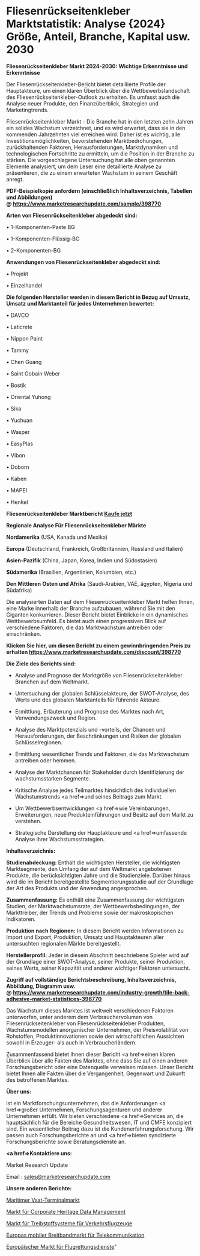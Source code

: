 # Fliesenrückseitenkleber Marktstatistik: Analyse {2024} Größe, Anteil, Branche, Kapital usw. 2030

<strong>Fliesenrückseitenkleber Markt 2024-2030: Wichtige Erkenntnisse und Erkenntnisse</strong>

Der Fliesenrückseitenkleber-Bericht bietet detaillierte Profile der Hauptakteure, um einen klaren Überblick über die Wettbewerbslandschaft des Fliesenrückseitenkleber-Outlook zu erhalten. Es umfasst auch die Analyse neuer Produkte, den Finanzüberblick, Strategien und Marketingtrends.

Fliesenrückseitenkleber Markt - Die Branche hat in den letzten zehn Jahren ein solides Wachstum verzeichnet, und es wird erwartet, dass sie in den kommenden Jahrzehnten viel erreichen wird. Daher ist es wichtig, alle Investitionsmöglichkeiten, bevorstehenden Marktbedrohungen, zurückhaltenden Faktoren, Herausforderungen, Marktdynamiken und technologischen Fortschritte zu ermitteln, um die Position in der Branche zu stärken. Die vorgeschlagene Untersuchung hat alle oben genannten Elemente analysiert, um dem Leser eine detaillierte Analyse zu präsentieren, die zu einem erwarteten Wachstum in seinem Geschäft anregt.

<strong><b>PDF-Beispielkopie anfordern (einschließlich Inhaltsverzeichnis, Tabellen und Abbildungen) @ </b></strong><strong><a href=https://www.marketresearchupdate.com/sample/398770><strong>https://www.marketresearchupdate.com/sample/398770</u></a></strong></strong>

<strong>Arten von Fliesenrückseitenkleber abgedeckt sind:</strong>

• 1-Komponenten-Paste BG

• 1-Komponenten-Flüssig-BG

• 2-Komponenten-BG

<strong>Anwendungen von Fliesenrückseitenkleber abgedeckt sind:</strong>

• Projekt

• Einzelhandel

<strong>Die folgenden Hersteller werden in diesem Bericht in Bezug auf Umsatz, Umsatz und Marktanteil für jedes Unternehmen bewertet:</strong>

• DAVCO

• Laticrete

• Nippon Paint

• Tammy

• Chen Guang

• Saint Gobain Weber

• Bostik

• Oriental Yuhong

• Sika

• Yuchuan

• Wasper

• EasyPlas

• Vibon

• Doborn

• Kaben

• MAPEI

• Henkel

<strong>Fliesenrückseitenkleber Marktbericht <a href=https://www.marketresearchupdate.com/buynow/398770>Kaufe jetzt</a></strong>

<strong>Regionale Analyse Für Fliesenrückseitenkleber Märkte</strong>

<strong>Nordamerika</strong> (USA, Kanada und Mexiko)

<strong>Europa</strong> (Deutschland, Frankreich, Großbritannien, Russland und Italien)

<strong>Asien-Pazifik</strong> (China, Japan, Korea, Indien und Südostasien)

<strong>Südamerika</strong> (Brasilien, Argentinien, Kolumbien, etc.)

<strong>Den Mittleren</strong> <strong>Osten und Afrika</strong> (Saudi-Arabien, VAE, ägypten, Nigeria und Südafrika)

Die analysierten Daten auf dem Fliesenrückseitenkleber Markt helfen Ihnen, eine Marke innerhalb der Branche aufzubauen, während Sie mit den Giganten konkurrieren. Dieser Bericht bietet Einblicke in ein dynamisches Wettbewerbsumfeld. Es bietet auch einen progressiven Blick auf verschiedene Faktoren, die das Marktwachstum antreiben oder einschränken.

<strong>Klicken Sie hier, um diesen Bericht zu einem gewinnbringenden Preis zu erhalten
</strong><strong><a href=https://www.marketresearchupdate.com/discount/398770>https://www.marketresearchupdate.com/discount/398770</b></u></strong></a>

<strong>Die Ziele des Berichts sind:</strong>

- Analyse und Prognose der Marktgröße von Fliesenrückseitenkleber Branchen auf dem Weltmarkt.

- Untersuchung der globalen Schlüsselakteure, der SWOT-Analyse, des Werts und des globalen Marktanteils für führende Akteure.

- Ermittlung, Erläuterung und Prognose des Marktes nach Art, Verwendungszweck und Region.

- Analyse des Marktpotenzials und -vorteils, der Chancen und Herausforderungen, der Beschränkungen und Risiken der globalen Schlüsselregionen.

- Ermittlung wesentlicher Trends und Faktoren, die das Marktwachstum antreiben oder hemmen.

- Analyse der Marktchancen für Stakeholder durch Identifizierung der wachstumsstarken Segmente.

- Kritische Analyse jedes Teilmarktes hinsichtlich des individuellen Wachstumstrends <a href=>und</a> seines Beitrags zum Markt.

- Um Wettbewerbsentwicklungen <a href=>wie</a> Vereinbarungen, Erweiterungen, neue Produkteinführungen und Besitz auf dem Markt zu verstehen.

- Strategische Darstellung der Hauptakteure und <a href=>umfas</a>sende Analyse ihrer Wachstumsstrategien.

<strong>Inhaltsverzeichnis:</strong>

<strong>Studienabdeckung:</strong> Enthält die wichtigsten Hersteller, die wichtigsten Marktsegmente, den Umfang der auf dem Weltmarkt angebotenen Produkte, die berücksichtigten Jahre und die Studienziele. Darüber hinaus wird die im Bericht bereitgestellte Segmentierungsstudie auf der Grundlage der Art des Produkts und der Anwendung angesprochen.

<strong>Zusammenfassung:</strong> Es enthält eine Zusammenfassung der wichtigsten Studien, der Marktwachstumsrate, der Wettbewerbsbedingungen, der Markttreiber, der Trends und Probleme sowie der makroskopischen Indikatoren.

<strong>Produktion nach Regionen:</strong> In diesem Bericht werden Informationen zu Import und Export, Produktion, Umsatz und Hauptakteuren aller untersuchten regionalen Märkte bereitgestellt.

<strong>Herstellerprofil:</strong> Jeder in diesem Abschnitt beschriebene Spieler wird auf der Grundlage einer SWOT-Analyse, seiner Produkte, seiner Produktion, seines Werts, seiner Kapazität und anderer wichtiger Faktoren untersucht.

<strong><b>Zugriff auf vollständige Berichtsbeschreibung, Inhaltsverzeichnis, Abbildung, Diagramm usw. @ </b></strong><strong><a href=https://www.marketresearchupdate.com/industry-growth/tile-back-adhesive-market-statistices-398770>https://www.marketresearchupdate.com/industry-growth/tile-back-adhesive-market-statistices-398770</a></strong>

Das Wachstum dieses Marktes ist weltweit verschiedenen Faktoren unterworfen, unter anderem dem Verbrauchervolumen von Fliesenrückseitenkleber von Fliesenrückseitenkleber Produkten, Wachstumsmodellen anorganischer Unternehmen, der Preisvolatilität von Rohstoffen, Produktinnovationen sowie den wirtschaftlichen Aussichten sowohl in Erzeuger- als auch in Verbraucherländern.

Zusammenfassend bietet Ihnen dieser Bericht <a href=>einen</a> klaren Überblick über alle Fakten des Marktes, ohne dass Sie auf einen anderen Forschungsbericht oder eine Datenquelle verweisen müssen. Unser Bericht bietet Ihnen alle Fakten über die Vergangenheit, Gegenwart und Zukunft des betroffenen Marktes.

<strong>Über uns:</strong>

 ist ein Marktforschungsunternehmen, das die Anforderungen <a href=>großer</a> Unternehmen, Forschungsagenturen und anderer Unternehmen erfüllt. Wir bieten verschiedene <a href=>Services</a> an, die hauptsächlich für die Bereiche Gesundheitswesen, IT und CMFE konzipiert sind. Ein wesentlicher Beitrag dazu ist die Kundenerfahrungsforschung. Wir passen auch Forschungsberichte an und <a href=>bieten</a> syndizierte Forschungsberichte sowie Beratungsdienste an.

<strong><a href=>Kontaktiere uns:</a></strong>

Market Research Update

Email : sales@marketresearchupdate.com

<strong>Unsere anderen Berichte:</strong>

<a href=https://www.linkedin.com/pulse/maritime-vsat-terminal-market-has-huge-demand>Maritimer Vsat-Terminalmarkt</a>

<a href=https://www.linkedin.com/pulse/corporate-heritage-data-management-market-sizing>Markt für Corporate Heritage Data Management</a>

<a href=https://www.linkedin.com/pulse/commercial-aircraft-fuel-systems-market-size>Markt für Treibstoffsysteme für Verkehrsflugzeuge</a>

<a href=https://www.linkedin.com/pulse/europe-telecoms-mobile-broadband-market-2030>Europas mobiler Breitbandmarkt für Telekommunikation</a>

<a href=https://www.linkedin.com/pulse/europe-air-ambulance-services-market-advancing>Europäischer Markt für Flugrettungsdienste</a>"
